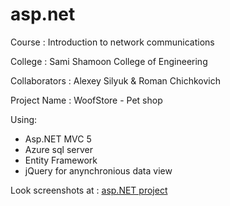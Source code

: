 # asp.net

Course        : Introduction to network communications

College       : Sami Shamoon College of Engineering

Collaborators : Alexey Silyuk & Roman Chichkovich

Project Name  : WoofStore - Pet shop


Using:
  * Asp.NET MVC 5
  * Azure sql server
  * Entity Framework
  * jQuery for anynchronious data view
  
 Look screenshots at : [asp.NET project](https://dayar.net/asp-project/)
  
 
  
